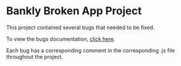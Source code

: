 # Bankly Broken App Project

This project contained several bugs that needed to be fixed.

To view the bugs documentation, [click here](/bugs.md).

Each bug has a corresponding comment in the corresponding .js file throughout the project.